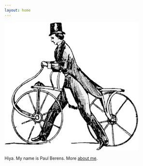 ```yaml
---
layout: home
---
```

![Me walking my bicycle](/assets/curricle-sm.jpg)

Hiya. My name is Paul Berens. More [about me](/about/).
